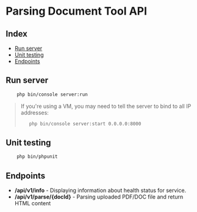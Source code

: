 # Parsing Document Tool API

## Index
* [Run server](#run-server)
* [Unit testing](#unit-testing)
* [Endpoints](#endpoints)

## Run server
```bash 
    php bin/console server:run 
```

> If you're using a VM, you may need to tell the server to bind to all IP addresses:
>
> ```bash 
>    php bin/console server:start 0.0.0.0:8000 
> ```

## Unit testing

```bash 
    php bin/phpunit 
```

## Endpoints

* **/api/v1/info** - Displaying information about health status for service.
* **/api/v1/parse/{docId}** - Parsing uploaded PDF/DOC file and return HTML content